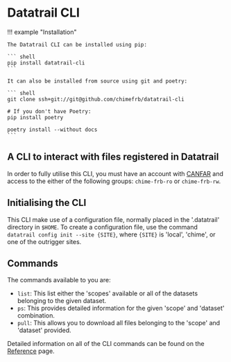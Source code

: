 # Datatrail CLI

!!! example "Installation"

    The Datatrail CLI can be installed using pip:

    ``` shell
    pip install datatrail-cli
    ```

    It can also be installed from source using git and poetry:

    ``` shell
    git clone ssh+git://git@github.com/chimefrb/datatrail-cli

    # If you don't have Poetry:
    pip install poetry

    poetry install --without docs
    ```

## A CLI to interact with files registered in Datatrail

In order to fully utilise this CLI, you must have an account with [CANFAR](https://www.canfar.net) and access to the either of the following groups: `chime-frb-ro` or `chime-frb-rw`.

## Initialising the CLI

This CLI make use of a configuration file, normally placed in the '.datatrail' directory in `$HOME`. To create a configuration file, use the command `datatrail config init --site {SITE}`, where `{SITE}` is 'local', 'chime', or one of the outrigger sites.

## Commands

The commands available to you are:

- `list`: This list either the 'scopes' available or all of the datasets belonging to the given dataset.
- `ps`: This provides detailed information for the given 'scope' and 'dataset' combination.
- `pull`: This allows you to download all files belonging to the 'scope' and 'dataset' provided.

Detailed information on all of the CLI commands can be found on the [Reference](cli) page.

